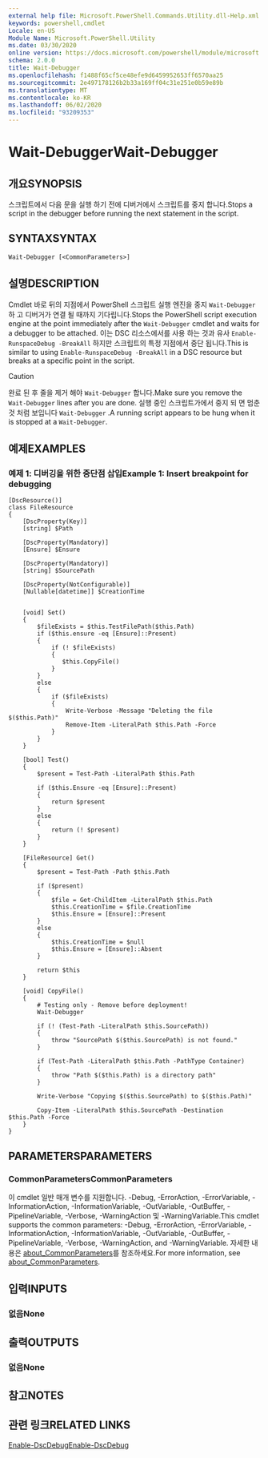```yaml
---
external help file: Microsoft.PowerShell.Commands.Utility.dll-Help.xml
keywords: powershell,cmdlet
Locale: en-US
Module Name: Microsoft.PowerShell.Utility
ms.date: 03/30/2020
online version: https://docs.microsoft.com/powershell/module/microsoft.powershell.utility/wait-debugger?view=powershell-7&WT.mc_id=ps-gethelp
schema: 2.0.0
title: Wait-Debugger
ms.openlocfilehash: f1488f65cf5ce48efe9d6459952653ff6570aa25
ms.sourcegitcommit: 2e497178126b2b33a169ff04c31e251e0b59e89b
ms.translationtype: MT
ms.contentlocale: ko-KR
ms.lasthandoff: 06/02/2020
ms.locfileid: "93209353"
---
```

# <span data-ttu-id="130b3-103">Wait-Debugger</span><span class="sxs-lookup"><span data-stu-id="130b3-103">Wait-Debugger</span></span>

## <span data-ttu-id="130b3-104">개요</span><span class="sxs-lookup"><span data-stu-id="130b3-104">SYNOPSIS</span></span>
<span data-ttu-id="130b3-105">스크립트에서 다음 문을 실행 하기 전에 디버거에서 스크립트를 중지 합니다.</span><span class="sxs-lookup"><span data-stu-id="130b3-105">Stops a script in the debugger before running the next statement in the script.</span></span>

## <span data-ttu-id="130b3-106">SYNTAX</span><span class="sxs-lookup"><span data-stu-id="130b3-106">SYNTAX</span></span>

```
Wait-Debugger [<CommonParameters>]
```

## <span data-ttu-id="130b3-107">설명</span><span class="sxs-lookup"><span data-stu-id="130b3-107">DESCRIPTION</span></span>

<span data-ttu-id="130b3-108">Cmdlet 바로 뒤의 지점에서 PowerShell 스크립트 실행 엔진을 중지 `Wait-Debugger` 하 고 디버거가 연결 될 때까지 기다립니다.</span><span class="sxs-lookup"><span data-stu-id="130b3-108">Stops the PowerShell script execution engine at the point immediately after the `Wait-Debugger` cmdlet and waits for a debugger to be attached.</span></span> <span data-ttu-id="130b3-109">이는 DSC 리소스에서를 사용 하는 것과 유사 `Enable-RunspaceDebug -BreakAll` 하지만 스크립트의 특정 지점에서 중단 됩니다.</span><span class="sxs-lookup"><span data-stu-id="130b3-109">This is similar to using `Enable-RunspaceDebug -BreakAll` in a DSC resource but breaks at a specific point in the script.</span></span>

> [!CAUTION]
> <span data-ttu-id="130b3-110">완료 된 후 줄을 제거 해야 `Wait-Debugger` 합니다.</span><span class="sxs-lookup"><span data-stu-id="130b3-110">Make sure you remove the `Wait-Debugger` lines after you are done.</span></span> <span data-ttu-id="130b3-111">실행 중인 스크립트가에서 중지 되 면 멈춘 것 처럼 보입니다 `Wait-Debugger` .</span><span class="sxs-lookup"><span data-stu-id="130b3-111">A running script appears to be hung when it is stopped at a `Wait-Debugger`.</span></span>

## <span data-ttu-id="130b3-112">예제</span><span class="sxs-lookup"><span data-stu-id="130b3-112">EXAMPLES</span></span>

### <span data-ttu-id="130b3-113">예제 1: 디버깅을 위한 중단점 삽입</span><span class="sxs-lookup"><span data-stu-id="130b3-113">Example 1: Insert breakpoint for debugging</span></span>

```
[DscResource()]
class FileResource
{
    [DscProperty(Key)]
    [string] $Path

    [DscProperty(Mandatory)]
    [Ensure] $Ensure

    [DscProperty(Mandatory)]
    [string] $SourcePath

    [DscProperty(NotConfigurable)]
    [Nullable[datetime]] $CreationTime


    [void] Set()
    {
        $fileExists = $this.TestFilePath($this.Path)
        if ($this.ensure -eq [Ensure]::Present)
        {
            if (! $fileExists)
            {
               $this.CopyFile()
            }
        }
        else
        {
            if ($fileExists)
            {
                Write-Verbose -Message "Deleting the file $($this.Path)"
                Remove-Item -LiteralPath $this.Path -Force
            }
        }
    }

    [bool] Test()
    {
        $present = Test-Path -LiteralPath $this.Path

        if ($this.Ensure -eq [Ensure]::Present)
        {
            return $present
        }
        else
        {
            return (! $present)
        }
    }

    [FileResource] Get()
    {
        $present = Test-Path -Path $this.Path

        if ($present)
        {
            $file = Get-ChildItem -LiteralPath $this.Path
            $this.CreationTime = $file.CreationTime
            $this.Ensure = [Ensure]::Present
        }
        else
        {
            $this.CreationTime = $null
            $this.Ensure = [Ensure]::Absent
        }

        return $this
    }

    [void] CopyFile()
    {
        # Testing only - Remove before deployment!
        Wait-Debugger

        if (! (Test-Path -LiteralPath $this.SourcePath))
        {
            throw "SourcePath $($this.SourcePath) is not found."
        }

        if (Test-Path -LiteralPath $this.Path -PathType Container)
        {
            throw "Path $($this.Path) is a directory path"
        }

        Write-Verbose "Copying $($this.SourcePath) to $($this.Path)"

        Copy-Item -LiteralPath $this.SourcePath -Destination $this.Path -Force
    }
}
```

## <span data-ttu-id="130b3-114">PARAMETERS</span><span class="sxs-lookup"><span data-stu-id="130b3-114">PARAMETERS</span></span>

### <span data-ttu-id="130b3-115">CommonParameters</span><span class="sxs-lookup"><span data-stu-id="130b3-115">CommonParameters</span></span>

<span data-ttu-id="130b3-116">이 cmdlet 일반 매개 변수를 지원합니다. -Debug, -ErrorAction, -ErrorVariable, -InformationAction, -InformationVariable, -OutVariable, -OutBuffer, -PipelineVariable, -Verbose, -WarningAction 및 -WarningVariable.</span><span class="sxs-lookup"><span data-stu-id="130b3-116">This cmdlet supports the common parameters: -Debug, -ErrorAction, -ErrorVariable, -InformationAction, -InformationVariable, -OutVariable, -OutBuffer, -PipelineVariable, -Verbose, -WarningAction, and -WarningVariable.</span></span> <span data-ttu-id="130b3-117">자세한 내용은 [about_CommonParameters](../Microsoft.PowerShell.Core/About/about_CommonParameters.md)를 참조하세요.</span><span class="sxs-lookup"><span data-stu-id="130b3-117">For more information, see [about_CommonParameters](../Microsoft.PowerShell.Core/About/about_CommonParameters.md).</span></span>

## <span data-ttu-id="130b3-118">입력</span><span class="sxs-lookup"><span data-stu-id="130b3-118">INPUTS</span></span>

### <span data-ttu-id="130b3-119">없음</span><span class="sxs-lookup"><span data-stu-id="130b3-119">None</span></span>

## <span data-ttu-id="130b3-120">출력</span><span class="sxs-lookup"><span data-stu-id="130b3-120">OUTPUTS</span></span>

### <span data-ttu-id="130b3-121">없음</span><span class="sxs-lookup"><span data-stu-id="130b3-121">None</span></span>

## <span data-ttu-id="130b3-122">참고</span><span class="sxs-lookup"><span data-stu-id="130b3-122">NOTES</span></span>

## <span data-ttu-id="130b3-123">관련 링크</span><span class="sxs-lookup"><span data-stu-id="130b3-123">RELATED LINKS</span></span>

[<span data-ttu-id="130b3-124">Enable-DscDebug</span><span class="sxs-lookup"><span data-stu-id="130b3-124">Enable-DscDebug</span></span>](/powershell/module/PSDesiredStateConfiguration/Enable-DscDebug)
